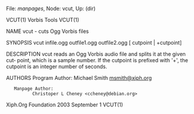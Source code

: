 File: *manpages*,  Node: vcut,  Up: (dir)

VCUT(1)                          Vorbis Tools                          VCUT(1)



NAME
       vcut - cuts Ogg Vorbis files


SYNOPSIS
       vcut infile.ogg outfile1.ogg outfile2.ogg [ cutpoint | +cutpoint]


DESCRIPTION
       vcut  reads  an  Ogg  Vorbis audio file and splits it at the given cut‐
       point, which is a sample number.  If the cutpoint is prefixed with '+',
       the cutpoint is an integer number of seconds.


AUTHORS
       Program Author:
              Michael Smith <msmith@xiph.org>


       Manpage Author:
              Christoper L Cheney <ccheney@debian.org>



Xiph.Org Foundation            2003 September 1                        VCUT(1)
